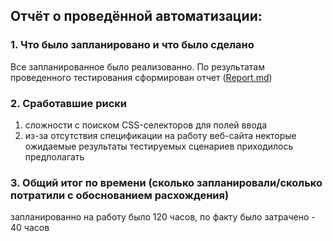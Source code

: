 ## Отчёт о проведённой автоматизации:

### 1. Что было запланировано и что было сделано
Все запланированное было реализованно. По результатам проведенного тестирования сформирован отчет ([Report.md](https://github.com/Ekaterina-Isabel/Diploma/blob/master/Report.md))

### 2. Сработавшие риски
1. сложности с поиском CSS-селекторов для полей ввода
2. из-за отсутствия спецификации на работу веб-сайта некторые ожидаемые результаты тестируемых сценариев приходилось предполагать

### 3. Общий итог по времени (сколько запланировали/сколько потратили с обоснованием расхождения)
запланированно на работу было 120 часов, по факту было затрачено - 40 часов
